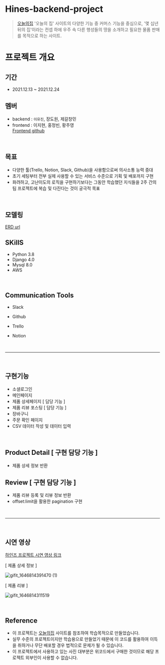 # Hines-backend-project
> [오늘의집](https://ohou.se/store?utm_source=brand_google&utm_medium=cpc&utm_campaign=commerce&utm_content=e&utm_term=%EC%98%A4%EB%8A%98%EC%9D%98%EC%A7%91&source=14&affect_type=UtmUrl&gclid=Cj0KCQiA2ZCOBhDiARIsAMRfv9KqcY4mcWWZikC6z5zRQa7ZkFj4jcVxD_ZFBb1CgGwjTPNQPmBfBhQaAi7yEALw_wcB)
> '오늘의 집' 사이트의 다양한 기능 중 커머스 기능을 중심으로, '몇 십년 뒤의 집'이라는 컨셉 하에 우주 속 다른 행성들의 땅을 소개하고 필요한 물품 판매를 목적으로 하는 사이트.

# 프로젝트 개요
## 기간
- 2021.12.13 ~ 2021.12.24

## 멤버
- backend : `이유진`, 장도원, 제갈창민
- frontend : 이지현, 홍정빈, 황주영</br>
[Frontend github](https://github.com/wecode-bootcamp-korea/27-2nd-Hines-frontend)

<br>

## 목표
- 다양한 툴(Trello, Notion, Slack, Github)을 사용함으로써 의사소통 능력 증대
- 초기 세팅부터 전부 실제 사용할 수 있는 서비스 수준으로 기획 및 배포까지 구현
- 화려하고, 고난이도의 로직을 구현하기보다는 그동안 학습했던 지식들을 2주 간의 팀 프로젝트에 복습 및 다진다는 것이 궁극적 목표

<br>

## 모델링
[ERD url](https://drive.google.com/file/d/13y8nRCN6WYFtsMzS5BUNi1MNyUJPcacA/view?usp=sharing)
<br>

## SKillS
- Python 3.8
- Django 4.0
- Mysql 8.0
- AWS

<br>

## Communication Tools
- Slack
- Github

- Trello
- Notion

<br>

-------------

<br>

## 구현기능
- 소셜로그인
- 메인페이지
- 제품 상세페이지 [ 담당 기능 ]
- 제품 리뷰 포스팅 [ 담당 기능 ]
- 장바구니
- 주문 확인 페이지
- CSV 데이터 작성 및 데이터 입력


<br>

## Product Detail [ 구현 담당 기능 ]
- 제품 상세 정보 반환

## Review [ 구현 담당 기능 ] 
- 제품 리뷰 등록 및 리뷰 정보 반환
- offset:limit을 활용한 pagination 구현 

<br>

-----------

<br>

## 시연 영상

[ 하인즈 프로젝트 시연 영상 링크 ](https://www.youtube.com/watch?v=Z4Hw1AQc_og)

[ 제품 상세 정보 ]

![gifit_1646814391470 (1)](https://user-images.githubusercontent.com/90857450/157402088-4512fdf4-1831-4182-8984-2e4b98ba635a.gif)


[ 제품 리뷰 ]

![gifit_1646814311519](https://user-images.githubusercontent.com/90857450/157401856-f16722a6-957f-48fe-a6a8-dcb7ce6d24b9.gif)





<br>

## Reference
- 이 프로젝트는 [오늘의집](https://www.google.com/search?gs_ssp=eJzj4tVP1zc0zCopKc8tMchRYDRgdGDw4nkzY8nrrhlv5s54s3wiAL8EDec&q=%EC%98%A4%EB%8A%98%EC%9D%98%EC%A7%91&rlz=1C5CHFA_enKR980KR980&oq=%EC%98%A4%EB%8A%98%EC%9D%9C&aqs=chrome.3.69i57j0i512l2j46i10i199i465i512j46i175i199i512j0i512l3j0i10i512j0i512.2653j0j15&sourceid=chrome&ie=UTF-8) 사이트를 참조하여 학습목적으로 만들었습니다.
- 실무 수준의 프로젝트이지만 학습용으로 만들었기 때문에 이 코드를 활용하여 이득을 취하거나 무단 배포할 경우 법적으로 문제가 될 수 있습니다.
- 이 프로젝트에서 사용하고 있는 사진 대부분은 위코드에서 구매한 것이므로 해당 프로젝트 외부인이 사용할 수 없습니다.
